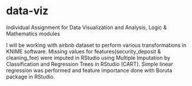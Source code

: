 # data-viz
Individual Assignment for Data Visualization and Analysis, Logic &amp; Mathematics modules

I will be working with airbnb dataset to perform various transformations in KNIME software. Missing values for features(security_deposit & cleaning_fee) were imputed in RStudio using Multiple Imputation by Classification and Regression Trees in RStudio (CART). Simple linear regression was performed and feature importance done with Boruta package in RStudio.
